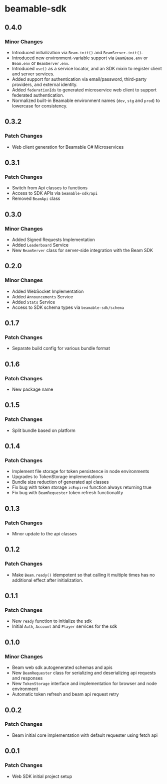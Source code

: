# beamable-sdk

## 0.4.0

### Minor Changes

- Introduced initialization via `Beam.init()` and `BeamServer.init()`. 
- Introduced new environment-variable support via `BeamBase.env` or `Beam.env` or `BeamServer.env`.
- Introduced `use()` as a service locator, and an SDK mixin to register client and server services.
- Added support for authentication via email/password, third-party providers, and external identity.
- Added `federationIds` to generated microservice web client to support federated authentication.
- Normalized built-in Beamable environment names (`dev`, `stg` and `prod`) to lowercase for consistency.

## 0.3.2

### Patch Changes

- Web client generation for Beamable C# Microservices

## 0.3.1

### Patch Changes

- Switch from Api classes to functions
- Access to SDK APIs via `beamable-sdk/api`
- Removed `BeamApi` class

## 0.3.0

### Minor Changes

- Added Signed Requests Implementation
- Added `Leaderboard` Service
- New `BeamServer` class for server-side integration with the Beam SDK

## 0.2.0

### Minor Changes

- Added WebSocket Implementation
- Added `Announcements` Service
- Added `Stats` Service
- Access to SDK schema types via `beamable-sdk/schema`

## 0.1.7

### Patch Changes

- Separate build config for various bundle format

## 0.1.6

### Patch Changes

- New package name

## 0.1.5

### Patch Changes

- Split bundle based on platform

## 0.1.4

### Patch Changes

- Implement file storage for token persistence in node environments
- Upgrades to TokenStorage implementations
- Bundle size reduction of generated api classes
- Fix bug with token storage `isExpired` function always returning true
- Fix bug with `BeamRequester` token refresh functionality

## 0.1.3

### Patch Changes

- Minor update to the api classes

## 0.1.2

### Patch Changes

- Make `Beam.ready()` idempotent so that calling it multiple times has no additional effect after initialization.

## 0.1.1

### Patch Changes

- New `ready` function to initialize the sdk
- Initial `Auth`, `Account` and `Player` services for the sdk

## 0.1.0

### Minor Changes

- Beam web sdk autogenerated schemas and apis
- New `BeamRequester` class for serializing and deserializing api requests and responses
- New `TokenStorage` interface and implementation for browser and node environment
- Automatic token refresh and beam api request retry

## 0.0.2

### Patch Changes

- Beam initial core implementation with default requester using fetch api

## 0.0.1

### Patch Changes

- Web SDK initial project setup
